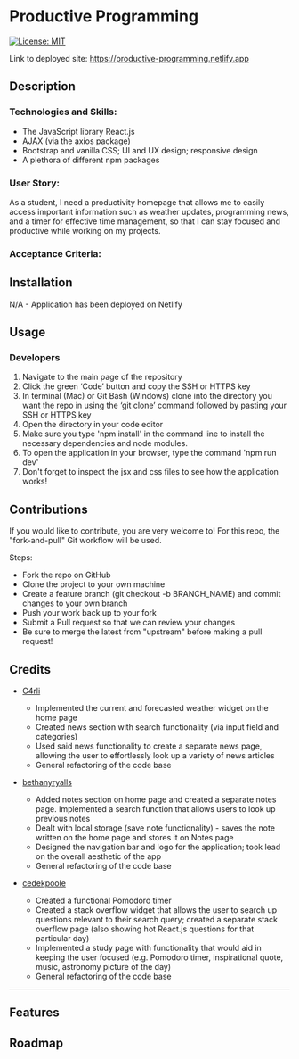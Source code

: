 # Productive Programming

[![License: MIT](https://img.shields.io/badge/License-MIT-yellow.svg)](https://opensource.org/licenses/MIT)

Link to deployed site: https://productive-programming.netlify.app 
## Description 

### Technologies and Skills:
- The JavaScript library React.js
- AJAX (via the axios package)
- Bootstrap and vanilla CSS; UI and UX design; responsive design
- A plethora of different npm packages 


### User Story: 

As a student, I need a productivity homepage that allows me to easily access important information such as weather updates, programming news, and a timer for effective time management, so that I can stay focused and productive while working on my projects.

### Acceptance Criteria: 

## Installation 

N/A - Application has been deployed on Netlify

## Usage

### Developers
1. Navigate to the main page of the repository
2. Click the green ‘Code’ button and copy the SSH or HTTPS key
3. In terminal (Mac) or Git Bash (Windows) clone into the directory you want the repo in using the ‘git clone’ command followed by pasting your SSH or HTTPS key
4. Open the directory in your code editor
5. Make sure you type 'npm install' in the command line to install the necessary dependencies and node modules. 
6. To open the application in your browser, type the command 'npm run dev' 
7. Don't forget to inspect the jsx and css files to see how the application works!

## Contributions 

If you would like to contribute, you are very welcome to! For this repo, the "fork-and-pull" Git workflow will be used.

Steps:

- Fork the repo on GitHub
- Clone the project to your own machine
- Create a feature branch (git checkout -b BRANCH_NAME) and commit changes to your own branch
- Push your work back up to your fork
- Submit a Pull request so that we can review your changes
- Be sure to merge the latest from "upstream" before making a pull request!

## Credits 

- [C4rli](https://github.com/c4rli)
    - Implemented the current and forecasted weather widget on the home page
    - Created news section with search functionality (via input field and categories)
    - Used said news functionality to create a separate news page, allowing the user to effortlessly look up a variety of news articles 
    - General refactoring of the code base

- [bethanyryalls](https://github.com/bethanyryalls)
    - Added notes section on home page and created a separate notes page. Implemented a search function that allows users to look up previous notes
    - Dealt with local storage (save note functionality) - saves the note written on the home page and stores it on Notes page 
    - Designed the navigation bar and logo for the application; took lead on the overall aesthetic of the app
    - General refactoring of the code base

- [cedekpoole](https://github.com/cedekpoole)
    - Created a functional Pomodoro timer
    - Created a stack overflow widget that allows the user to search up questions relevant to their search query; created a separate stack overflow page (also showing hot React.js questions for that particular day)
    - Implemented a study page with functionality that would aid in keeping the user focused (e.g. Pomodoro timer, inspirational quote, music, astronomy picture of the day)
    - General refactoring of the code base

---
## Features 

## Roadmap